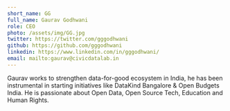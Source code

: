 ```yaml
---
short_name: GG
full_name: Gaurav Godhwani
role: CEO
photo: /assets/img/GG.jpg
twitter: https://twitter.com/gggodhwani
github: https://github.com/gggodhwani
linkedin: https://www.linkedin.com/in/gggodhwani/
email: mailto:gaurav@civicdatalab.in
---
```


Gaurav works to strengthen data-for-good ecosystem in India, he has been instrumental in starting initiatives like DataKind Bangalore & Open Budgets India. He is passionate about Open Data, Open Source Tech, Education and Human Rights.
